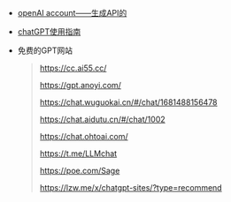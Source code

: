 - [openAI account——生成API的](https://platform.openai.com/account/usage)
- [chatGPT使用指南](https://github.com/PlexPt/awesome-chatgpt-prompts-zh)
- 免费的GPT网站

    >  https://cc.ai55.cc/
    >  
    >  https://gpt.anoyi.com/
    >  
    >  https://chat.wuguokai.cn/#/chat/1681488156478
    >  
    >  https://chat.aidutu.cn/#/chat/1002
    >  
    >  https://chat.ohtoai.com/
    >  
    >  https://t.me/LLMchat
    >  
    >  https://poe.com/Sage
    >  
    >  https://lzw.me/x/chatgpt-sites/?type=recommend
